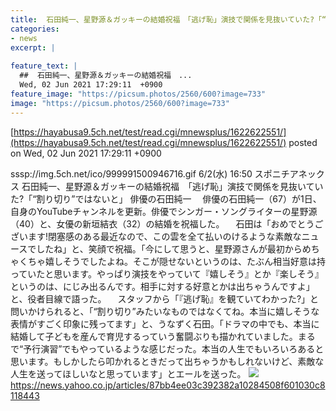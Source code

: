 ```yaml
---
title:  石田純一、星野源＆ガッキーの結婚祝福　「逃げ恥」演技で関係を見抜いていた?「“割り切り”ではないと」  
categories:
- news
excerpt: |
  
feature_text: |
  ##  石田純一、星野源＆ガッキーの結婚祝福　...
  Wed, 02 Jun 2021 17:29:11  +0900
feature_image: "https://picsum.photos/2560/600?image=733"
image: "https://picsum.photos/2560/600?image=733"
---
```


[https://hayabusa9.5ch.net/test/read.cgi/mnewsplus/1622622551/](https://hayabusa9.5ch.net/test/read.cgi/mnewsplus/1622622551/)
posted on Wed, 02 Jun 2021 17:29:11  +0900

<!--more-->

sssp://img.5ch.net/ico/999991500946716.gif 6/2(水) 16:50 スポニチアネックス 石田純一、星野源＆ガッキーの結婚祝福　「逃げ恥」演技で関係を見抜いていた?「“割り切り”ではないと」 俳優の石田純一 　俳優の石田純一（67）が1日、自身のYouTubeチャンネルを更新。俳優でシンガー・ソングライターの星野源（40）と、女優の新垣結衣（32）の結婚を祝福した。 　石田は「おめでとうございます!閉塞感のある最近なので、この雲を全て払いのけるような素敵なニュースでしたね」と、笑顔で祝福。「今にして思うと、星野源さんが最初からめちゃくちゃ嬉しそうでしたよね。そこが隠せないというのは、たぶん相当好意は持っていたと思います。やっぱり演技をやっていて『嬉しそう』とか『楽しそう』というのは、にじみ出るんです。相手に対する好意とかは出ちゃうんですよ」と、役者目線で語った。 　スタッフから「『逃げ恥』を観ていてわかった?」と問いかけられると、「“割り切り”みたいなものではなくてね。本当に嬉しそうな表情がすごく印象に残ってます」と、うなずく石田。「ドラマの中でも、本当に結婚して子どもを産んで育児するっていう奮闘ぶりも描かれていました。まるで“予行演習”でもやっているような感じだった。本当の人生でもいろいろあると思います。もしかしたら叩かれるときだって出ちゃうかもしれないけど、素敵な人生を送ってほしいなと思っています」とエールを送った。 ![](https://amd-pctr.c.yimg.jp/r/iwiz-amd/20210602-00000201-spnannex-000-4-view.jpg) https://news.yahoo.co.jp/articles/87bb4ee03c392382a10284508f601030c8118443
